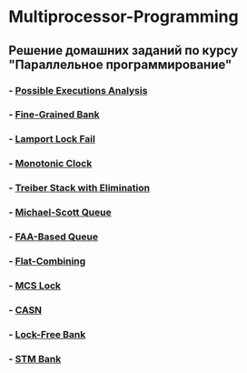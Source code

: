 # Multiprocessor-Programming

## Решение домашних заданий по курсу "Параллельное программирование"

### - [Possible Executions Analysis](https://github.com/Ma-XD/Multiprocessor-Programming/tree/main/possible-executions-analysis-Ma-XD#readme) 
### - [Fine-Grained Bank](https://github.com/Ma-XD/Multiprocessor-Programming/tree/main/fine-grained-bank-Ma-XD#readme)
### - [Lamport Lock Fail](https://github.com/Ma-XD/Multiprocessor-Programming/tree/main/lamport-lock-fail-Ma-XD#readme)
### - [Monotonic Clock](https://github.com/Ma-XD/Multiprocessor-Programming/tree/main/monotonic-clock-Ma-XD#readme)
### - [Treiber Stack with Elimination](https://github.com/Ma-XD/Multiprocessor-Programming/tree/main/stack-elimination-Ma-XD#readme)
### - [Michael-Scott Queue](https://github.com/Ma-XD/Multiprocessor-Programming/tree/main/msqueue-Ma-XD#readme)
### - [FAA-Based Queue](https://github.com/Ma-XD/Multiprocessor-Programming/tree/main/faa-queue-Ma-XD#readme)
### - [Flat-Combining](https://github.com/Ma-XD/Multiprocessor-Programming/tree/main/fc-queue-Ma-XD#readme)
### - [MCS Lock](https://github.com/Ma-XD/Multiprocessor-Programming/tree/main/mcs-lock-Ma-XD#readme)
### - [CASN](https://github.com/Ma-XD/Multiprocessor-Programming/tree/main/casn-Ma-XD#readme)
### - [Lock-Free Bank](https://github.com/Ma-XD/Multiprocessor-Programming/tree/main/lock-free-bank-Ma-XD#readme)
### - [STM Bank](https://github.com/Ma-XD/Multiprocessor-Programming/tree/main/stm-bank-Ma-XD#readme)
